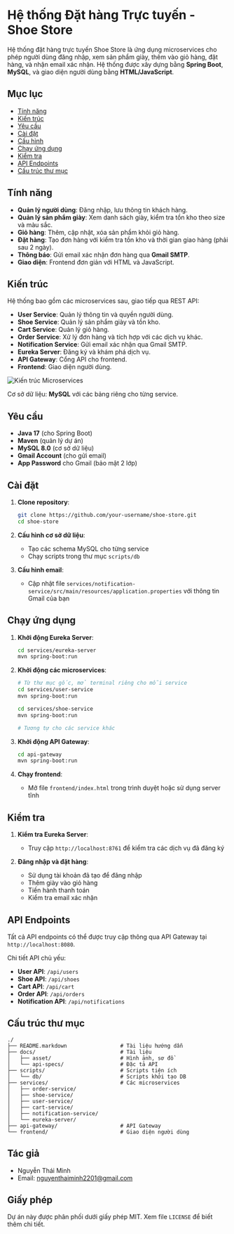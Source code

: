 # Hệ thống Đặt hàng Trực tuyến - Shoe Store

Hệ thống đặt hàng trực tuyến Shoe Store là ứng dụng microservices cho phép người dùng đăng nhập, xem sản phẩm giày, thêm vào giỏ hàng, đặt hàng, và nhận email xác nhận. Hệ thống được xây dựng bằng **Spring Boot**, **MySQL**, và giao diện người dùng bằng **HTML/JavaScript**.

## Mục lục
- [Tính năng](#tính-năng)
- [Kiến trúc](#kiến-trúc)
- [Yêu cầu](#yêu-cầu)
- [Cài đặt](#cài-đặt)
- [Cấu hình](#cấu-hình)
- [Chạy ứng dụng](#chạy-ứng-dụng)
- [Kiểm tra](#kiểm-tra)
- [API Endpoints](#api-endpoints)
- [Cấu trúc thư mục](#cấu-trúc-thư-mục)

## Tính năng
- **Quản lý người dùng**: Đăng nhập, lưu thông tin khách hàng.
- **Quản lý sản phẩm giày**: Xem danh sách giày, kiểm tra tồn kho theo size và màu sắc.
- **Giỏ hàng**: Thêm, cập nhật, xóa sản phẩm khỏi giỏ hàng.
- **Đặt hàng**: Tạo đơn hàng với kiểm tra tồn kho và thời gian giao hàng (phải sau 2 ngày).
- **Thông báo**: Gửi email xác nhận đơn hàng qua **Gmail SMTP**.
- **Giao diện**: Frontend đơn giản với HTML và JavaScript.

## Kiến trúc
Hệ thống bao gồm các microservices sau, giao tiếp qua REST API:
- **User Service**: Quản lý thông tin và quyền người dùng.
- **Shoe Service**: Quản lý sản phẩm giày và tồn kho.
- **Cart Service**: Quản lý giỏ hàng.
- **Order Service**: Xử lý đơn hàng và tích hợp với các dịch vụ khác.
- **Notification Service**: Gửi email xác nhận qua Gmail SMTP.
- **Eureka Server**: Đăng ký và khám phá dịch vụ.
- **API Gateway**: Cổng API cho frontend.
- **Frontend**: Giao diện người dùng.

![Kiến trúc Microservices](docs/asset/architecture-diagram.png)

Cơ sở dữ liệu: **MySQL** với các bảng riêng cho từng service.

## Yêu cầu
- **Java 17** (cho Spring Boot)
- **Maven** (quản lý dự án)
- **MySQL 8.0** (cơ sở dữ liệu)
- **Gmail Account** (cho gửi email)
- **App Password** cho Gmail (bảo mật 2 lớp)

## Cài đặt
1. **Clone repository**:
   ```bash
   git clone https://github.com/your-username/shoe-store.git
   cd shoe-store
   ```

2. **Cấu hình cơ sở dữ liệu**:
   - Tạo các schema MySQL cho từng service
   - Chạy scripts trong thư mục `scripts/db`

3. **Cấu hình email**:
   - Cập nhật file `services/notification-service/src/main/resources/application.properties` với thông tin Gmail của bạn

## Chạy ứng dụng
1. **Khởi động Eureka Server**:
   ```bash
   cd services/eureka-server
   mvn spring-boot:run
   ```

2. **Khởi động các microservices**:
   ```bash
   # Từ thư mục gốc, mở terminal riêng cho mỗi service
   cd services/user-service
   mvn spring-boot:run
   
   cd services/shoe-service
   mvn spring-boot:run
   
   # Tương tự cho các service khác
   ```

3. **Khởi động API Gateway**:
   ```bash
   cd api-gateway
   mvn spring-boot:run
   ```

4. **Chạy frontend**:
   - Mở file `frontend/index.html` trong trình duyệt hoặc sử dụng server tĩnh

## Kiểm tra
1. **Kiểm tra Eureka Server**:
   - Truy cập `http://localhost:8761` để kiểm tra các dịch vụ đã đăng ký

2. **Đăng nhập và đặt hàng**:
   - Sử dụng tài khoản đã tạo để đăng nhập
   - Thêm giày vào giỏ hàng
   - Tiến hành thanh toán
   - Kiểm tra email xác nhận

## API Endpoints
Tất cả API endpoints có thể được truy cập thông qua API Gateway tại `http://localhost:8080`.

Chi tiết API chủ yếu:
- **User API**: `/api/users`
- **Shoe API**: `/api/shoes`
- **Cart API**: `/api/cart`
- **Order API**: `/api/orders`
- **Notification API**: `/api/notifications`

## Cấu trúc thư mục
```
./
├── README.markdown                 # Tài liệu hướng dẫn
├── docs/                           # Tài liệu
│   ├── asset/                      # Hình ảnh, sơ đồ
│   └── api-specs/                  # Đặc tả API
├── scripts/                        # Scripts tiện ích
│   └── db/                         # Scripts khởi tạo DB
├── services/                       # Các microservices
│   ├── order-service/
│   ├── shoe-service/
│   ├── user-service/
│   ├── cart-service/
│   ├── notification-service/
│   └── eureka-server/
├── api-gateway/                    # API Gateway
└── frontend/                       # Giao diện người dùng
```

## Tác giả
- Nguyễn Thái Minh
- Email: nguyenthaiminh2201@gmail.com

## Giấy phép
Dự án này được phân phối dưới giấy phép MIT. Xem file `LICENSE` để biết thêm chi tiết.